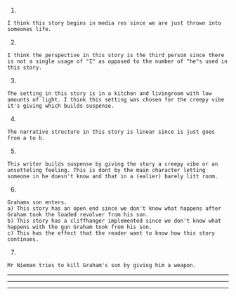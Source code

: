 1. 

    I think this story begins in media res since we are just thrown into someones life.

2. 

    I think the perspective in this story is the third person since there is not a single usage of "I" as opposed to the number of "he"s used in this story.

3. 

    The setting in this story is in a kitchen and livingroom with low amounts of light. I think this setting was chosen for the creepy vibe it's giving which builds suspense.

4. 

    The narrative structure in this story is linear since is just goes from a to b.

5. 

    This writer builds suspense by giving the story a creepy vibe or an unsetteling feeling. This is dont by the main character letting someone in he doesn't know and that in a (ealier) barely litt room.

6. 

    Grahams son enters.
    a) This story has an open end since we don't know what happens after Graham took the loaded revolver from his son.
    b) This story has a cliffhanger implemented since we don't know what happens with the gun Graham took from his son.
    c) This has the effect that the reader want to know how this story continues.

7. 

    Mr Nieman tries to kill Graham's son by giving him a weapon.

---
---
---
